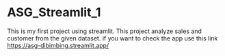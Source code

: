 # ASG_Streamlit_1
This is my first project using streamlit. This project analyze sales and customer from the given dataset.
if you want to check the app use this link
https://asg-dibimbing.streamlit.app/